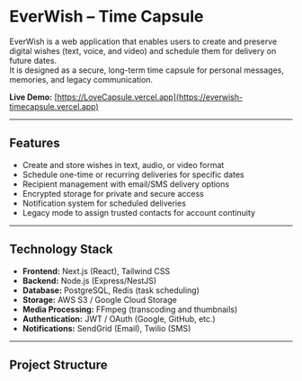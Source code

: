 # EverWish – Time Capsule

EverWish is a web application that enables users to create and preserve digital wishes (text, voice, and video) and schedule them for delivery on future dates.  
It is designed as a secure, long-term time capsule for personal messages, memories, and legacy communication.

**Live Demo:** [https://LoveCapsule.vercel.app](https://everwish-timecapsule.vercel.app)

---

## Features

- Create and store wishes in text, audio, or video format  
- Schedule one-time or recurring deliveries for specific dates  
- Recipient management with email/SMS delivery options  
- Encrypted storage for private and secure access  
- Notification system for scheduled deliveries  
- Legacy mode to assign trusted contacts for account continuity  

---

## Technology Stack

- **Frontend:** Next.js (React), Tailwind CSS  
- **Backend:** Node.js (Express/NestJS)  
- **Database:** PostgreSQL, Redis (task scheduling)  
- **Storage:** AWS S3 / Google Cloud Storage  
- **Media Processing:** FFmpeg (transcoding and thumbnails)  
- **Authentication:** JWT / OAuth (Google, GitHub, etc.)  
- **Notifications:** SendGrid (Email), Twilio (SMS)  

---

## Project Structure

